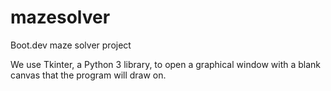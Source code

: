 # mazesolver
Boot.dev maze solver project

We use Tkinter, a Python 3 library, to open a graphical window with a blank canvas that the program will draw on.